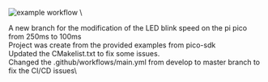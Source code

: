 ![example workflow](https://github.com/tharnath08/ECE6785Lab0/actions/workflows/main.yml/badge.svg) \

A new branch for the modification of the LED blink speed on the pi pico from 250ms to 100ms \
Project was create from the provided examples from pico-sdk \
Updated the CMakelist.txt to fix some issues. \
Changed the .github/workflows/main.yml from develop to master branch to fix the CI/CD issues\


